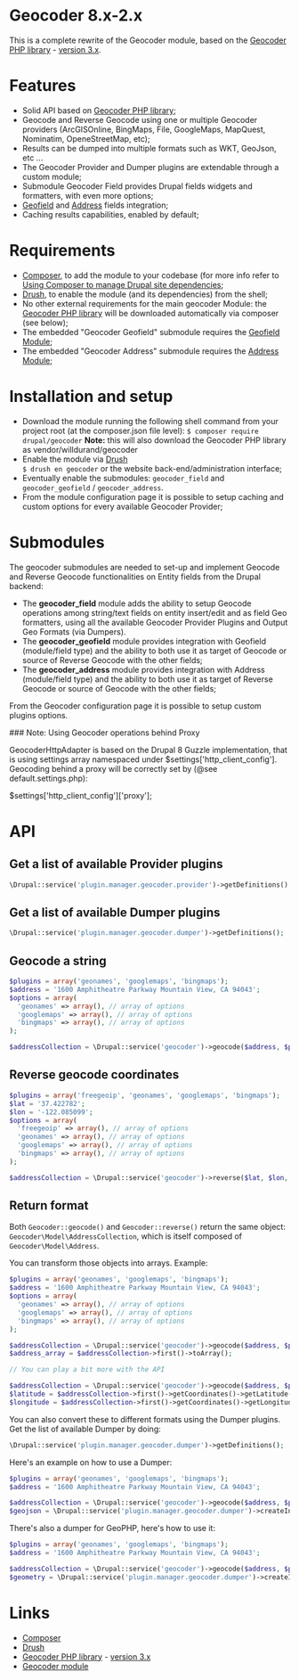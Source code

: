 # Geocoder 8.x-2.x

This is a complete rewrite of the Geocoder module, based on the
[Geocoder PHP library](http://geocoder-php.org) - [version 3.x](https://github.com/geocoder-php/Geocoder/tree/3.x).

# Features
* Solid API based on [Geocoder PHP library](http://geocoder-php.org);
* Geocode and Reverse Geocode using one or multiple Geocoder providers
  (ArcGISOnline, BingMaps, File, GoogleMaps, MapQuest, Nominatim,
  OpeneStreetMap, etc);
* Results can be dumped into multiple formats such as WKT, GeoJson, etc
  ...</li>
* The Geocoder Provider and Dumper plugins are extendable through a custom
  module;</li>
* Submodule Geocoder Field provides Drupal fields widgets and formatters, with
  even more options;</li>
* [Geofield](https://www.drupal.org/project/geofield) and
  [Address](https://www.drupal.org/project/address) fields integration;
* Caching results capabilities, enabled by default;

# Requirements
* [Composer](https://getcomposer.org/), to add the module to your codebase (for
  more info refer to [Using Composer to manage Drupal site
  dependencies](https://www.drupal.org/node/2718229);
* [Drush](http://drush.org), to enable the module (and its dependencies) from
  the shell;
* No other external requirements for the main geocoder Module: the [Geocoder PHP
  library](http://geocoder-php.org) will be downloaded automatically via
  composer (see below);
* The embedded "Geocoder Geofield" submodule requires the [Geofield
  Module](https://www.drupal.org/project/geofield);
* The embedded "Geocoder Address" submodule requires the [Address
  Module](https://www.drupal.org/project/address);

# Installation and setup
* Download the module running the following shell command from your project root
  (at the composer.json file level):
  ```$ composer require drupal/geocoder```
  **Note:** this will also download the Geocoder PHP library as
  vendor/willdurand/geocoder
* Enable the module via [Drush](http://drush.org)  
 ```$ drush en geocoder```
 or the website back-end/administration interface;
* Eventually enable the submodules: ```geocoder_field``` and
  ```geocoder_geofield``` / ```geocoder_address```.
* From the module configuration page it is possible to setup caching and custom
  options for every available Geocoder Provider;

# Submodules
The geocoder submodules are needed to set-up and implement Geocode and Reverse
Geocode functionalities on Entity fields from the Drupal backend:
* The **geocoder_field** module adds the ability to setup Geocode operations
  among string/text fields on entity insert/edit and as field Geo formatters,
  using all the available Geocoder Provider Plugins and Output Geo Formats (via
  Dumpers).
* The **geocoder_geofield** module provides integration with Geofield
  (module/field type) and the ability to both use it as target of Geocode or
  source of Reverse Geocode with the other fields;
* The **geocoder_address** module provides integration with Address
  (module/field type) and the ability to both use it as target of Reverse
  Geocode or source of Geocode with the other fields;

From the Geocoder configuration page it is possible to setup custom plugins 
options.

### Note: Using Geocoder operations behind Proxy 

GeocoderHttpAdapter is based on the Drupal 8 Guzzle implementation, 
that is using settings array namespaced under $settings['http_client_config'].
Geocoding behind a proxy will be correctly set by (@see default.settings.php):

$settings['http_client_config']['proxy'];

# API

## Get a list of available Provider plugins

```php
\Drupal::service('plugin.manager.geocoder.provider')->getDefinitions()
```

## Get a list of available Dumper plugins

```php
\Drupal::service('plugin.manager.geocoder.dumper')->getDefinitions();
```

## Geocode a string

```php
$plugins = array('geonames', 'googlemaps', 'bingmaps');
$address = '1600 Amphitheatre Parkway Mountain View, CA 94043';
$options = array(
  'geonames' => array(), // array of options
  'googlemaps' => array(), // array of options
  'bingmaps' => array(), // array of options
);

$addressCollection = \Drupal::service('geocoder')->geocode($address, $plugins, $options);
```

## Reverse geocode coordinates

```php
$plugins = array('freegeoip', 'geonames', 'googlemaps', 'bingmaps');
$lat = '37.422782';
$lon = '-122.085099';
$options = array(
  'freegeoip' => array(), // array of options
  'geonames' => array(), // array of options
  'googlemaps' => array(), // array of options
  'bingmaps' => array(), // array of options
);

$addressCollection = \Drupal::service('geocoder')->reverse($lat, $lon, $plugins, $options);
```

## Return format

Both ```Geocoder::geocode()``` and ```Geocoder::reverse()```
return the same object: ```Geocoder\Model\AddressCollection```,
which is itself composed of ```Geocoder\Model\Address```.

You can transform those objects into arrays. Example:

```php
$plugins = array('geonames', 'googlemaps', 'bingmaps');
$address = '1600 Amphitheatre Parkway Mountain View, CA 94043';
$options = array(
  'geonames' => array(), // array of options
  'googlemaps' => array(), // array of options
  'bingmaps' => array(), // array of options
);

$addressCollection = \Drupal::service('geocoder')->geocode($address, $plugins, $options);
$address_array = $addressCollection->first()->toArray();

// You can play a bit more with the API

$addressCollection = \Drupal::service('geocoder')->geocode($address, $plugins, $options);
$latitude = $addressCollection->first()->getCoordinates()->getLatitude();
$longitude = $addressCollection->first()->getCoordinates()->getLongitude();
```

You can also convert these to different formats using the Dumper plugins.
Get the list of available Dumper by doing:

```php
\Drupal::service('plugin.manager.geocoder.dumper')->getDefinitions();
```

Here's an example on how to use a Dumper:

```php
$plugins = array('geonames', 'googlemaps', 'bingmaps'); 
$address = '1600 Amphitheatre Parkway Mountain View, CA 94043';

$addressCollection = \Drupal::service('geocoder')->geocode($address, $plugins);
$geojson = \Drupal::service('plugin.manager.geocoder.dumper')->createInstance('geojson')->dump($addressCollection->first());
```

There's also a dumper for GeoPHP, here's how to use it:

```php
$plugins = array('geonames', 'googlemaps', 'bingmaps');
$address = '1600 Amphitheatre Parkway Mountain View, CA 94043';

$addressCollection = \Drupal::service('geocoder')->geocode($address, $plugins);
$geometry = \Drupal::service('plugin.manager.geocoder.dumper')->createInstance('geometry')->dump($addressCollection->first());
```

# Links
* [Composer](https://getcomposer.org/)
* [Drush](http://drush.org)
* [Geocoder PHP library](http://geocoder-php.org) - [version
  3.x](https://github.com/geocoder-php/Geocoder/tree/3.x)
* [Geocoder module](https://www.drupal.org/project/geocoder)
